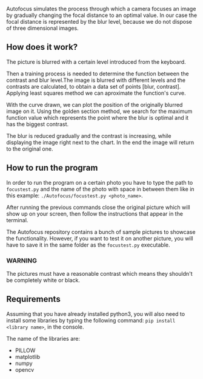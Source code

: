 
Autofocus simulates the process through which a camera focuses an image by gradually changing the focal distance to an optimal value. In our case the focal distance is represented by the blur level, because we do not dispose of three dimensional images.

## How does it work?

The picture is blurred with a certain level introduced from the keyboard.

Then a training process is needed to determine the function between the contrast and blur level.The image is blurred with different levels and the contrasts are calculated, to obtain a data set of points [blur, contrast]. Applying least squares method we can aproximate the function's curve.

With the curve drawn, we can plot the position of the originally blurred image on it. Using the golden section method, we search for the maximum function value which represents the point where the blur is optimal and it has the biggest contrast. 

The blur is reduced gradually and the contrast is increasing, while displaying the image right next to the chart. In the end the image will return to the original one.

## How to run the program

In order to run the program on a certain photo you have to type the path to ```focustest.py``` and the name of the photo with space in between them like in this example: ```./Autofocus/focustest.py <photo_name>```.

After running the previous commands close the original picture which will show up on your screen, then follow the instructions that appear in the terminal.

The Autofocus repository contains a bunch of sample pictures to showcase the functionality. However, if you want to test it on another picture, you will have to save it in the same folder as the ```focustest.py``` executable.

### WARNING
The pictures must have a reasonable contrast which means they shouldn't be completely white or black.

## Requirements

Assuming that you have already installed python3, you will also need to install some libraries by typing the following command: ```pip install <library name>```, in the console.

The name of the libraries are: 
- PILLOW 
- matplotlib
- numpy
- opencv
